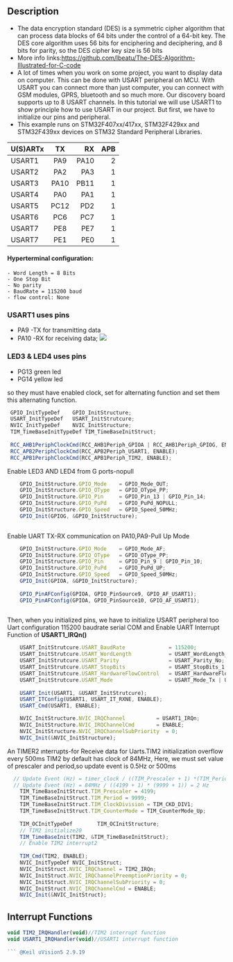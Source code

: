 ## Description
- The data encryption standard (DES) is a symmetric cipher algorithm that can process data blocks of 64 bits under the control of a 64-bit key. The DES core algorithm uses 56 bits for enciphering and deciphering, and 8 bits for parity, so the DES cipher key size is 56 bits
- More info links:https://github.com/lbeatu/The-DES-Algorithm-Illustrated-for-C-code
- A lot of times when you work on some project, you want to display data on computer. This can be done with USART peripheral on MCU. With USART you can connect more than just computer, you can connect with GSM modules, GPRS, bluetooth and so much more. Our discovery board supports up to 8 USART channels. In this tutorial we will use USART1 to show principle how to use USART in our project. But first, we have to initialize our pins and peripheral.
- This example runs on STM32F407xx/417xx, STM32F429xx and STM32F439xx devices on STM32 Standard Peripheral Libraries.

| U(S)ARTx  | TX  | RX | APB |                      
| :------------ |:---------------:| -----:| -----:|
| USART1      | PA9 | PA10 | 2 |
| USART2      | PA2 | PA3 | 1 |
| USART3      | PA10 | PB11 | 1 |
| USART4      | PA0 | PA1 | 1 |
| USART5      | PC12 | PD2 | 1 |
| USART6      | PC6 | PC7 | 1 |
| USART7      | PE8 | PE7 | 1 |
| USART7      | PE1 | PE0 | 1 |
#### Hyperterminal configuration:
    - Word Length = 8 Bits
    - One Stop Bit
    - No parity
    - BaudRate = 115200 baud
    - flow control: None
### USART1 uses pins
- PA9 -TX for transmitting data
- PA10 -RX for receiving data;
![](http://2.bp.blogspot.com/-oaqvBEOZy_g/VTta340i9iI/AAAAAAAAAY0/IX7GS22VwS8/s1600/stm32f4%2Bto%2Bdb9.jpg)
### LED3 & LED4 uses pins
- PG13 green led
- PG14 yellow led

so they must have enabled clock, set for alternating function and set them this alternating function.
```javascript
 GPIO_InitTypeDef    GPIO_InitStructure;
 USART_InitTypeDef   USART_InitStrutcure;
 NVIC_InitTypeDef    NVIC_InitStructure;
 TIM_TimeBaseInitTypeDef TIM_TimeBaseInitStruct;
 
 RCC_AHB1PeriphClockCmd(RCC_AHB1Periph_GPIOA | RCC_AHB1Periph_GPIOG, ENABLE);
 RCC_APB2PeriphClockCmd(RCC_APB2Periph_USART1, ENABLE);
 RCC_APB1PeriphClockCmd(RCC_APB1Periph_TIM2, ENABLE);
```
Enable LED3 AND LED4 from G ports-nopull
```javascript 
    GPIO_InitStructure.GPIO_Mode    = GPIO_Mode_OUT;
    GPIO_InitStructure.GPIO_OType   = GPIO_OType_PP;
    GPIO_InitStructure.GPIO_Pin     = GPIO_Pin_13 | GPIO_Pin_14;
    GPIO_InitStructure.GPIO_PuPd    = GPIO_PuPd_NOPULL;
    GPIO_InitStructure.GPIO_Speed   = GPIO_Speed_50MHz;
    GPIO_Init(GPIOG, &GPIO_InitStructure);
 
```
Enable UART TX-RX communication on PA10,PA9-Pull Up Mode
```javascript  
    GPIO_InitStructure.GPIO_Mode    = GPIO_Mode_AF;
    GPIO_InitStructure.GPIO_OType   = GPIO_OType_PP;
    GPIO_InitStructure.GPIO_Pin     = GPIO_Pin_9 | GPIO_Pin_10;
    GPIO_InitStructure.GPIO_PuPd    = GPIO_PuPd_UP;
    GPIO_InitStructure.GPIO_Speed   = GPIO_Speed_50MHz;
    GPIO_Init(GPIOA, &GPIO_InitStructure);
 	
    GPIO_PinAFConfig(GPIOA, GPIO_PinSource9, GPIO_AF_USART1);
    GPIO_PinAFConfig(GPIOA, GPIO_PinSource10, GPIO_AF_USART1);
    
```

Then, when you initialized pins, we have to initialize USART peripheral too
Uart configuration 115200 baudrate serial COM and Enable UART Interrupt Function of **USART1_IRQn()**

```javascript
    USART_InitStrutcure.USART_BaudRate              = 115200;
    USART_InitStrutcure.USART_WordLength            = USART_WordLength_8b;
    USART_InitStrutcure.USART_Parity                = USART_Parity_No;
    USART_InitStrutcure.USART_StopBits              = USART_StopBits_1;
    USART_InitStrutcure.USART_HardwareFlowControl   = USART_HardwareFlowControl_None;
    USART_InitStrutcure.USART_Mode                  = USART_Mode_Tx | USART_Mode_Rx;
    
    USART_Init(USART1, &USART_InitStrutcure);
    USART_ITConfig(USART1, USART_IT_RXNE, ENABLE);
    USART_Cmd(USART1, ENABLE);

    NVIC_InitStructure.NVIC_IRQChannel          = USART1_IRQn;
    NVIC_InitStructure.NVIC_IRQChannelCmd       = ENABLE;
    NVIC_InitStructure.NVIC_IRQChannelSubPriority  = 0;
    NVIC_Init(&NVIC_InitStructure);
```
An TIMER2 ınterrupts-for Receive data for Uarts.TIM2 initialization overflow every 500ms
TIM2 by default has clock of 84MHz, Here, we must set value of prescaler and period,so update event is 0.5Hz or 500ms

```javascript
  // Update Event (Hz) = timer_clock / ((TIM_Prescaler + 1) *(TIM_Period + 1))
  // Update Event (Hz) = 84MHz / ((4199 + 1) * (9999 + 1)) = 2 Hz
	TIM_TimeBaseInitStruct.TIM_Prescaler = 4199;
	TIM_TimeBaseInitStruct.TIM_Period = 9999;
	TIM_TimeBaseInitStruct.TIM_ClockDivision = TIM_CKD_DIV1;
	TIM_TimeBaseInitStruct.TIM_CounterMode = TIM_CounterMode_Up;
	 
	TIM_OCInitTypeDef        TIM_OCInitStructure;
	// TIM2 initialize20
	TIM_TimeBaseInit(TIM2, &TIM_TimeBaseInitStruct);
	// Enable TIM2 interrupt2 
   
	TIM_Cmd(TIM2, ENABLE);
	NVIC_InitTypeDef NVIC_InitStruct;
	NVIC_InitStruct.NVIC_IRQChannel = TIM2_IRQn;
	NVIC_InitStruct.NVIC_IRQChannelPreemptionPriority = 0;
	NVIC_InitStruct.NVIC_IRQChannelSubPriority = 0;
	NVIC_InitStruct.NVIC_IRQChannelCmd = ENABLE;
	NVIC_Init(&NVIC_InitStruct);
```
## Interrupt Functions
```javascript
void TIM2_IRQHandler(void)//TIM2 interrupt function
void USART1_IRQHandler(void)//USART1 interrupt function
 
``` @Keil uVision5 2.9.19
